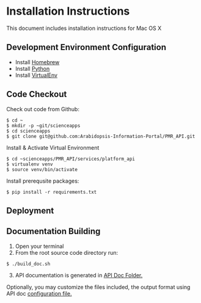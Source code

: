 # Installation Instructions

This document includes installation instructions for Mac OS X
## Development Environment Configuration

* Install [Homebrew](http://brew.sh/#install)
* Install [Python](http://docs.python-guide.org/en/latest/starting/install/osx/)
* Install [VirtualEnv](http://docs.python-guide.org/en/latest/dev/virtualenvs/#virtualenvironments-ref)

## Code Checkout

Check out code from Github:

```
$ cd ~
$ mkdir -p ~git/scienceapps
$ cd scienceapps
$ git clone git@github.com:Arabidopsis-Information-Portal/PMR_API.git
```

Install & Activate Virtual Environment

```
$ cd ~scienceapps/PMR_API/services/platform_api
$ virtualenv venv
$ source venv/bin/activate
```

Install prerequsite packages:

```
$ pip install -r requirements.txt
```

## Deployment
## Documentation Building

1. Open your terminal
2. From the root source code directory run:

```
$ ./build_doc.sh
```
3. API documentation is generated in [API Doc Folder.](../../doc/api/platform/toc.html)

Optionally, you may customize the files included, the output format using API doc [configuration file.](doc.config)